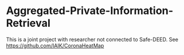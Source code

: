# Aggregated-Private-Information-Retrieval

This is a joint project with researcher not connected to Safe-DEED.
See https://github.com/IAIK/CoronaHeatMap
